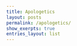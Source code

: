 ```yaml
---
title: Apologetics
layout: posts
permalink: /apologetics/
show_exerpts: true
entries_layout: list
---
```


